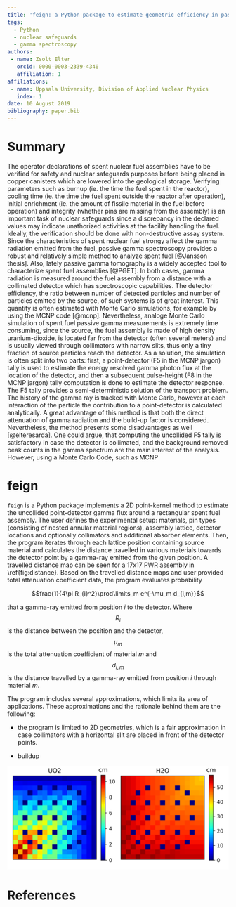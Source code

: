 ```yaml
---
title: 'feign: a Python package to estimate geometric efficiency in passive gamma spectroscopy measurements of nuclear fuel'
tags:
  - Python
  - nuclear safeguards
  - gamma spectroscopy
authors:
 - name: Zsolt Elter
   orcid: 0000-0003-2339-4340
   affiliation: 1
affiliations:
 - name: Uppsala University, Division of Applied Nuclear Physics
   index: 1
date: 10 August 2019
bibliography: paper.bib
---
```


# Summary

The operator declarations of spent nuclear fuel assemblies have to be verified for safety and nuclear safeguards purposes before being placed in copper canisters which are lowered into the geological storage. Verifying parameters such as burnup (ie. the time the fuel spent in the reactor), cooling time (ie. the time the fuel spent outside the reactor after operation), initial enrichment (ie. the amount of fissile material in the fuel before operation) and integrity (whether pins are missing from the assembly) is an important task of nuclear safeguards since a discrepancy in the declared values may indicate unathorized activities at the facility handling the fuel. Ideally, the verification should be done with non-destructive assay system. Since the characteristics of spent nuclear fuel strongy affect the gamma radiation emitted from the fuel, passive gamma spectroscopy provides a robust and relatively simple method to analyze spent fuel [@Jansson thesis]. Also, lately passive gamma tomography is a widely accepted tool to characterize spent fuel assemblies [@PGET]. In both cases, gamma radiation is measured around the fuel assembly from a distance with a collimated detector which has spectroscopic capabilities. The detector efficiency, the ratio between number of detected particles and number of particles emitted by the source, of such systems is of great interest. This quantity is often estimated with Monte Carlo simulations, for example by using the MCNP code [@mcnp]. Nevertheless, analoge Monte Carlo simulation of spent fuel passive gamma measurements is extremely time consuming, since the source, the fuel assembly is made of high density uranium-dioxide, is located far from the detector (often several meters) and is usually viewed through collimators with narrow slits, thus only a tiny fraction of source particles reach the detector. As a solution, the simulation is often split into two parts: first, a point-detector (F5 in the MCNP jargon) tally is used to estimate the energy resolved gamma photon flux at the location of the detector, and then a subsequent pulse-height (F8 in the MCNP jargon) tally computation is done to estimate the detector response. The F5 tally provides a semi-deterministic solution of the transport problem. The history of the gamma ray is tracked with Monte Carlo, however at each interaction of the particle the contribution to a point-detector is calculated analytically. A great advantage of this method is that both the direct attenuation of gamma radiation and the build-up factor is considered. Nevertheless, the method presents some disadvantages as well [@elteresarda]. One could argue, that computing the uncollided F5 tally is satisfactory in case the detector is collimated, and the background removed peak counts in the gamma spectrum are the main interest of the analysis. However, using a Monte Carlo Code, such as MCNP

# feign

``feign`` is a Python package implements a 2D point-kernel method to estimate the uncollided point-detector gamma flux around a rectangular spent fuel assembly. The user defines the experimental setup: materials, pin types (consisting of nested annular material regions), assembly lattice, detector locations and optionally collimators and additional absorber elements. Then, the program iterates through each lattice position containing source material and calculates the distance travelled in various materials towards the detector point by a gamma-ray emitted from the given position. A travelled distance map can be seen for a 17x17 PWR assembly in \ref{fig:distance}. Based on the travelled distance maps and user provided total attenuation coefficient data, the program evaluates probability

$$frac{1}{4\pi R_{i}^2}\prod\limits_m e^{-\mu_m d_{i,m}}$$

that a gamma-ray emitted from position _i_ to the detector. Where $$R_i$$ is the distance between the position and the detector, $$\mu_m$$ is the total attenuation coefficient of material _m_ and $$d_{i,m}$$ is the distance travelled by a gamma-ray emitted from position _i_ through material _m_.


The program includes several approximations, which limits its area of applications. These approximations and the rationale behind them are the following:

- the program is limited to 2D geometries, which is a fair approximation in case collimators with a horizontal slit are placed in front of the detector points.

- buildup



![An example of distance travelled in uranium-dioxide and water for a 17x17 PWR assembly measured at Clab. Each pixel represents the distance travelled in a certain material by a gamma-ray emitted from that position to the detector.\label{distance:example}](article_distancetravelled.png)


# References
